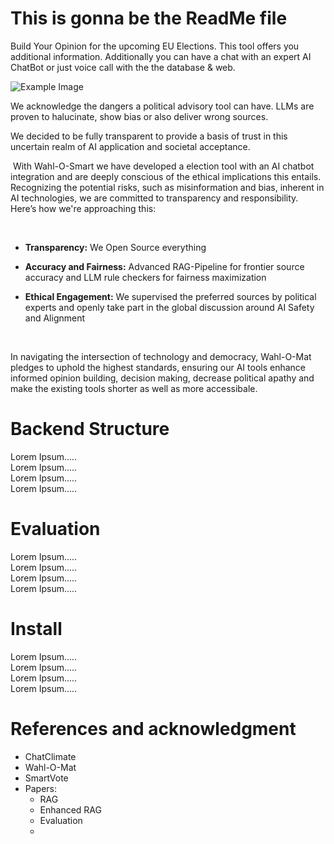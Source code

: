 # This is gonna be the ReadMe file

Build Your Opinion for the upcoming EU Elections. This tool offers you additional information. Additionally you can have a chat with an expert AI ChatBot or just voice call with the the database & web.

![Example Image](./pictures/Electomate_Image_Provisional.png)

We acknowledge the dangers a political advisory tool can have. LLMs are proven to halucinate, show bias or also deliver wrong sources.

We decided to be fully transparent to provide a basis of trust in this uncertain realm of AI application and societal acceptance.

​
With Wahl-O-Smart we have developed a election tool with an AI chatbot integration and are deeply conscious of the ethical implications this entails. Recognizing the potential risks, such as misinformation and bias, inherent in AI technologies, we are committed to transparency and responsibility. Here’s how we're approaching this:

​

* **Transparency:** We Open Source everything

* **Accuracy and Fairness:** Advanced RAG-Pipeline for frontier source accuracy and LLM rule checkers for fairness maximization

* **Ethical Engagement:** We supervised the preferred sources by political experts and openly take part in the global discussion around AI Safety and Alignment

​

In navigating the intersection of technology and democracy, Wahl-O-Mat pledges to uphold the highest standards, ensuring our AI tools enhance informed opinion building, decision making, decrease political apathy and make the existing tools shorter as well as more accessibale.


# Backend Structure

Lorem Ipsum..... \
Lorem Ipsum..... \
Lorem Ipsum..... \
Lorem Ipsum.....


# Evaluation 


Lorem Ipsum..... \
Lorem Ipsum..... \
Lorem Ipsum..... \
Lorem Ipsum.....

# Install

Lorem Ipsum..... \
Lorem Ipsum..... \
Lorem Ipsum..... \
Lorem Ipsum.....

# References and acknowledgment

* ChatClimate
* Wahl-O-Mat
* SmartVote
* Papers: 
  * RAG
  * Enhanced RAG
  * Evaluation
  * 
